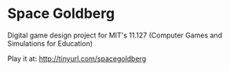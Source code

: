 Space Goldberg
=============

Digital game design project for MIT's 11.127 (Computer Games and Simulations for Education)

Play it at: http://tinyurl.com/spacegoldberg
